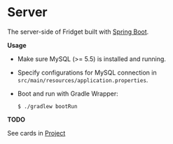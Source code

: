 # Server

The server-side of Fridget built with [Spring Boot](https://spring.io/projects/spring-boot).

**Usage**

* Make sure MySQL (>= 5.5) is installed and running.

* Specify configurations for MySQL connection in `src/main/resources/application.properties`.

* Boot and run with Gradle Wrapper:

  ```console
  $ ./gradlew bootRun
  ```

**TODO**

See cards in [Project](https://github.com/YuKitAs/fridget-android/projects/3)
